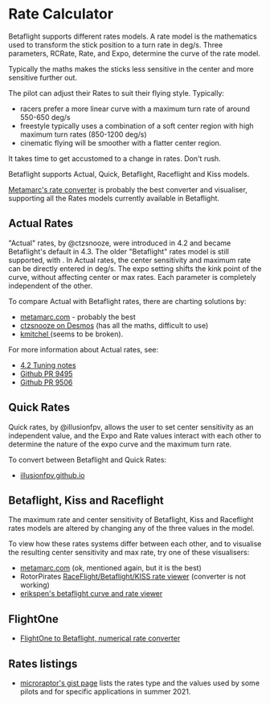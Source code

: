 # Rate Calculator

Betaflight supports different rates models. A rate model is the mathematics used to transform the stick position to a turn rate in deg/s. Three parameters, RCRate, Rate, and Expo, determine the curve of the rate model.

Typically the maths makes the sticks less sensitive in the center and more sensitive further out.

The pilot can adjust their Rates to suit their flying style. Typically:

- racers prefer a more linear curve with a maximum turn rate of around 550-650 deg/s
- freestyle typically uses a combination of a soft center region with high maximum turn rates (850-1200 deg/s)
- cinematic flying will be smoother with a flatter center region.

It takes time to get accustomed to a change in rates. Don't rush.

Betaflight supports Actual, Quick, Betaflight, Raceflight and Kiss models.

[Metamarc's rate converter](https://rates.metamarc.com) is probably the best converter and visualiser, supporting all the Rates models currently available in Betaflight.

## Actual Rates

"Actual" rates, by @ctzsnooze, were introduced in 4.2 and became Betaflight's default in 4.3. The older "Betaflight" rates model is still supported, with . In Actual rates, the center sensitivity and maximum rate can be directly entered in deg/s. The expo setting shifts the kink point of the curve, without affecting center or max rates. Each parameter is completely independent of the other.

To compare Actual with Betaflight rates, there are charting solutions by:

- [metamarc.com](https://rates.metamarc.com) - probably the best
- [ctzsnooze on Desmos](https://www.desmos.com/calculator/r5pkxlxhtb) (has all the maths, difficult to use)
- [kmitchel ](https://kmitchel.github.io/) (seems to be broken).

For more information about Actual rates, see:

- [4.2 Tuning notes](/docs/wiki/tuning/4-2-Tuning-Notes#new-rates-modes)
- [Github PR 9495](https://github.com/betaflight/betaflight/pull/9495)
- [Github PR 9506](https://github.com/betaflight/betaflight/pull/9506)

## Quick Rates

Quick rates, by @illusionfpv, allows the user to set center sensitivity as an independent value, and the Expo and Rate values interact with each other to determine the nature of the expo curve and the maximum turn rate.

To convert between Betaflight and Quick Rates:

- [illusionfpv.github.io](https://illusionfpv.github.io/)

## Betaflight, Kiss and Raceflight

The maximum rate and center sensitivity of Betaflight, Kiss and Raceflight rates models are altered by changing any of the three values in the model.

To view how these rates systems differ between each other, and to visualise the resulting center sensitivity and max rate, try one of these visualisers:

- [metamarc.com](https://rates.metamarc.com) (ok, mentioned again, but it is the best)
- RotorPirates [RaceFlight/Betaflight/KISS rate viewer](https://apocolipse.github.io/RotorPirates/) (converter is not working)
- [erikspen's betaflight curve and rate viewer](https://erikspen.github.io/betaflightratestuner)

## FlightOne

- [FlightOne to Betaflight, numerical rate converter](https://flightone.com/rates/)

## Rates listings

- [microraptor's gist page](https://gist.github.com/microraptor/52f01490f1c7aa86d91e8710556f123b) lists the rates type and the values used by some pilots and for specific applications in summer 2021.
